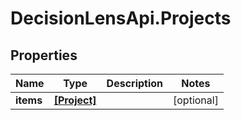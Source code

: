 # DecisionLensApi.Projects

## Properties
Name | Type | Description | Notes
------------ | ------------- | ------------- | -------------
**items** | [**[Project]**](Project.md) |  | [optional] 


